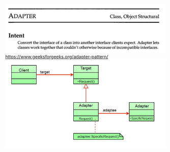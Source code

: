 ![Alt text](resources/image.png)
https://www.geeksforgeeks.org/adapter-pattern/
![Alt text](resources/image-1.png)